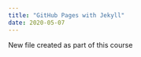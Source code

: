 ```yaml
---
title: "GitHub Pages with Jekyll"
date: 2020-05-07
---
```


New file created as part of this course
